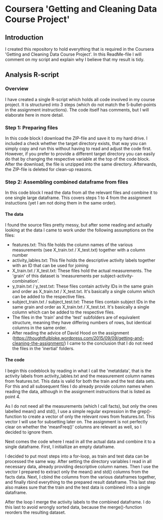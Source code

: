 # Coursera 'Getting and Cleaning Data Course Project'
## Introduction
I created this repository to hold everything that is required in the Coursera 'Getting and Cleaning Data Course Project'. In this ReadMe-file I will comment on my script and explain why I believe that my result is tidy.

## Analysis R-script
### Overview
I have created a single R-script which holds all code involved in my course project. It is structured into 3 steps (which do not match the 5-bullet-points in the assignment instructions). The code itself has comments, but I will elaborate here in more detail.

### Step 1: Preparing files
In this code block I download the ZIP-file and save it to my hard drive. I included a check whether the target directory exists, that way you can simply copy and run this without having to read and adjust the code first. However, if you prefer to provide a different target directory you can easily do that by changing the respective variable at the top of the code block. After the download, the file is unzipped into the same directory. Afterwards, the ZIP-file is deleted for clean-up reasons.

### Step 2: Assembling combined dataframe from files
In this code block I read the data from all the relevant files and combine it to one single large dataframe. This covers steps 1 to 4 from the assignment instuctions (yet I am not doing them in the same order).

#### The data
I found the source files pretty messy, but after some reading and actually looking at the data I came to work under the following assumptions on the files:
* features.txt: This file holds the column names of the various measurements (see X_train.txt / X_test.txt) together with a column number
* activity_lables.txt: This file holds the descriptive activity labels together with an ID that can be used for joining
* X_train.txt / X_test.txt: These files hold the actual measurements. The 'grain' of this dataset is 'measurements per subject-activity-combination'.
* y_train.txt / y_test.txt: These files contain activity IDs in the same grain and order as X_train.txt / X_test.txt. It's basically a single column which can be added to the respective files.
* subject_train.txt / subject_test.txt: These files contain subject IDs in the same grain and order as X_train.txt / X_test.txt. It's basically a single column which can be added to the respective files.
* The files in the 'train' and the 'test' subfolders are of equivalent structure, meaning they have differing numbers of rows, but identical columns in the same order.
* After reading the advice of David Hood on the assignment (https://thoughtfulbloke.wordpress.com/2015/09/09/getting-and-cleaning-the-assignment/) I came to the conclusion that I do not need the files in the 'inertial' folders.

#### The code
I begin this codeblock by reading in what I call the 'metatdata', that is the activity labels from activity_lables.txt and the measurement column names from features.txt. This data is valid for both the train and the test data sets. For this and all subsequent files I do already provide column names when reading the data, although in the assignment instructions that is listed as point 4.

As I do not need all the measurements (which I call facts), but only the ones labelled mean() and std(), I use a simple regular expression in the grep()-function to create a vector of only the relevant rows from features.txt. This vector I will use for subsetting later on. The assignment is not perfectly clear on whether the 'meanFreq()' columns are relevant as well, so I decided to ignore them.

Next comes the code where I read in all the actual data and combine it to a single dataframe. First, I initiallize an empty dataframe. 

I decided to put most steps into a for-loop, as train and test data can be processed the same way. After setting the directory variables I read in all necessary data, already providing descriptive column names. Then I use the vector I prepared to extract only the mean() and std() columns from the facts data. Next, I cbind the columns from the various dataframes together, and finally rbind everything to the prepared result dataframe. This last step also makes sure that the train and the test data is combined into a single dataframe.

After the loop I merge the activity labels to the combined dataframe. I do this last to avoid wrongly sorted data, because the merge()-function reorders the resulting dataset. 
